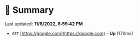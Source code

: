 # 📖 Summary
Last updated: **11/6/2022, 6:59:42 PM**

- `GET` [https://google.com](https://google.com) - **Up** (170ms)
